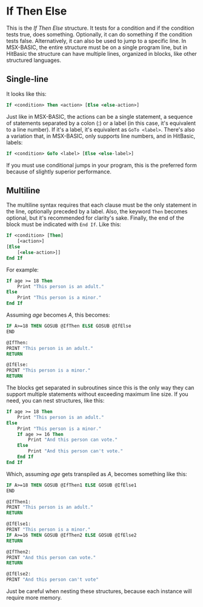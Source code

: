 # If Then Else

This is the _If Then Else_ structure. It tests for a condition and if the condition tests true, does something. Optionally, it can do something if the condition tests false. Alternatively, it can also be used to jump to a specific line. In MSX-BASIC, the entire structure must be on a single program line, but in HitBasic the structure can have multiple lines, organized in blocks, like other structured languages.

## Single-line

It looks like this:

```vb
If <condition> Then <action> [Else <else-action>]
```

Just like in MSX-BASIC, the actions can be a single statement, a sequence of statements separated by a colon (:) or a label (in this case, it's equivalent to a line number). If it's a label, it's equivalent as `GoTo <label>`. There's also a variation that, in MSX-BASIC, only supports line numbers, and in HitBasic, labels:

```vb
If <condition> GoTo <label> [Else <else-label>]
```

If you must use conditional jumps in your program, this is the preferred form because of slightly superior performance.

## Multiline

The multiline syntax requires that each clause must be the only statement in the line, optionally preceded by a label. Also, the keyword `Then` becomes optional, but it's recommended for clarity's sake. Finally, the end of the block must be indicated with `End If`. Like this:

```vb
If <condition> [Then]
	[<action>]
[Else
	[<else-action>]]
End If
```

For example:

```vb
If age >= 18 Then
	Print "This person is an adult."
Else
	Print "This person is a minor."
End If
```

Assuming _age_ becomes _A_, this becomes:

```vb
IF A>=18 THEN GOSUB @IfThen ELSE GOSUB @IfElse
END

@IfThen:
PRINT "This person is an adult."
RETURN

@IfElse:
PRINT "This person is a minor."
RETURN
```

The blocks get separated in subroutines since this is the only way they can support multiple statements without exceeding maximum line size. If you need, you can nest structures, like this:

```vb
If age >= 18 Then
	Print "This person is an adult."
Else
	Print "This person is a minor."
	If age >= 16 Then
		Print "And this person can vote."
	Else
		Print "And this person can't vote."
	End If
End If
```

Which, assuming _age_ gets transpiled as _A_, becomes something like this:

```vb
IF A>=18 THEN GOSUB @IfThen1 ELSE GOSUB @IfElse1
END

@IfThen1:
PRINT "This person is an adult."
RETURN

@IfElse1:
PRINT "This person is a minor."
IF A>=16 THEN GOSUB @IfThen2 ELSE GOSUB @IfElse2
RETURN

@IfThen2:
PRINT "And this person can vote."
RETURN

@IfElse2:
PRINT "And this person can't vote"
```

Just be careful when nesting these structures, because each instance will require more memory.
